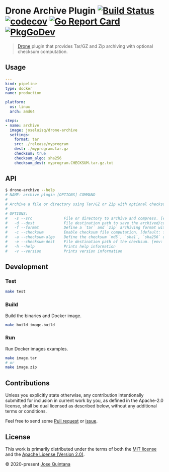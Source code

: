 # Drone Archive Plugin [![Build Status](https://travis-ci.com/joseluisq/drone-archive.svg?branch=master)](https://travis-ci.com/joseluisq/drone-archive) [![codecov](https://codecov.io/gh/joseluisq/drone-archive/branch/master/graph/badge.svg)](https://codecov.io/gh/joseluisq/drone-archive) [![Go Report Card](https://goreportcard.com/badge/github.com/joseluisq/drone-archive)](https://goreportcard.com/report/github.com/joseluisq/drone-archive) [![PkgGoDev](https://pkg.go.dev/badge/github.com/joseluisq/drone-archive)](https://pkg.go.dev/github.com/joseluisq/drone-archive)

> [Drone](https://drone.io/) plugin that provides Tar/GZ and Zip archiving with optional checksum computation.

## Usage

```yml
---
kind: pipeline
type: docker
name: production

platform:
  os: linux
  arch: amd64

steps:
- name: archive
  image: joseluisq/drone-archive
  settings:
    format: tar
    src: ./release/myprogram
    dest: ./myprogram.tar.gz
    checksum: true
    checksum_algo: sha256
    checksum_dest: myprogram.CHECKSUM.tar.gz.txt
```

## API

```sh
$ drone-archive --help
# NAME: archive plugin [OPTIONS] COMMAND
#
# Archive a file or directory using Tar/GZ or Zip with optional checksum computation.
#
# OPTIONS:
#   -s --src              File or directory to archive and compress. [env: PLUGIN_SRC]
#   -d --dest             File destination path to save the archived/compressed file. [env: PLUGIN_DEST]
#   -f --format           Define a `tar` and `zip` archiving format with compression. Tar format uses Gzip compression. [default: tar] [env: PLUGIN_FORMAT]
#   -c --checksum         Enable checksum file computation. [default: false] [env: PLUGIN_CHECKSUM]
#   -a --checksum-algo    Define the checksum `md5`, `sha1`, `sha256` or `sha512` algorithm. [default: sha256] [env: PLUGIN_CHECKSUM_ALGO]
#   -e --checksum-dest    File destination path of the checksum. [env: PLUGIN_CHECKSUM_DEST]
#   -h --help             Prints help information
#   -v --version          Prints version information
```

## Development

### Test

```sh
make test
```

### Build

Build the binaries and Docker image.

```sh
make build image.build
```

### Run

Run Docker images examples.

```sh
make image.tar
# or
make image.zip
```

## Contributions

Unless you explicitly state otherwise, any contribution intentionally submitted for inclusion in current work by you, as defined in the Apache-2.0 license, shall be dual licensed as described below, without any additional terms or conditions.

Feel free to send some [Pull request](https://github.com/joseluisq/drone-archive/pulls) or [issue](https://github.com/joseluisq/drone-archive/issues).

## License

This work is primarily distributed under the terms of both the [MIT license](LICENSE-MIT) and the [Apache License (Version 2.0)](LICENSE-APACHE).

© 2020-present [Jose Quintana](https://git.io/joseluisq)
